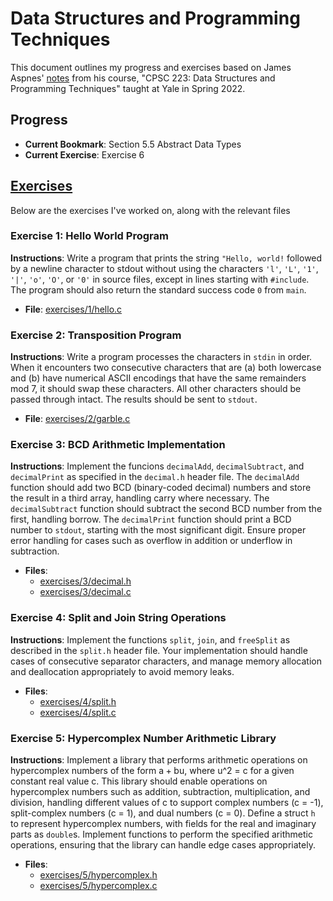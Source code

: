 # Data Structures and Programming Techniques

This document outlines my progress and exercises based on James Aspnes' [notes](http://cs.yale.edu/homes/aspnes/classes/223/notes.html) from his course, "CPSC 223: Data Structures and Programming Techniques" taught at Yale in Spring 2022.

## Progress

- **Current Bookmark**: Section 5.5 Abstract Data Types
- **Current Exercise**: Exercise 6

## [Exercises](http://cs.yale.edu/homes/aspnes/classes/223/notes.html#assignments)

Below are the exercises I've worked on, along with the relevant files

### Exercise 1: Hello World Program

**Instructions**: Write a program that prints the string `"Hello, world!` followed by a newline character to stdout without using the characters `'l'`, `'L'`, `'1'`, `'|'`, `'o'`, `'O'`, or `'0'` in source files, except in lines starting with `#include`. The program should also return the standard success code `0` from `main`.

- **File**: [exercises/1/hello.c](https://github.com/smomara/yale_cpsc_223/blob/main/exercises/1/hello.c)

### Exercise 2: Transposition Program

**Instructions**: Write a program processes the characters in `stdin` in order. When it encounters two consecutive characters that are (a) both lowercase and (b) have numerical ASCII encodings that have the same remainders mod 7, it should swap these characters. All other characters should be passed through intact. The results should be sent to `stdout`.

- **File**: [exercises/2/garble.c](https://github.com/smomara/yale_cpsc_223/blob/main/exercises/2/garble.c)

### Exercise 3: BCD Arithmetic Implementation

**Instructions**: Implement the funcions `decimalAdd`, `decimalSubtract`, and `decimalPrint` as specified in the `decimal.h` header file. The `decimalAdd` function should add two BCD (binary-coded decimal) numbers and store the result in a third array, handling carry where necessary. The `decimalSubtract` function should subtract the second BCD number from the first, handling borrow. The `decimalPrint` function should print a BCD number to `stdout`, starting with the most significant digit. Ensure proper error handling for cases such as overflow in addition or underflow in subtraction.

- **Files**:
    - [exercises/3/decimal.h](https://github.com/smomara/yale_cpsc_223/blob/main/exercises/3/decimal.h)
    - [exercises/3/decimal.c](https://github.com/smomara/yale_cpsc_223/blob/main/exercises/3/decimal.c)

### Exercise 4: Split and Join String Operations

**Instructions**: Implement the functions `split`, `join`, and `freeSplit` as described in the `split.h` header file. Your implementation should handle cases of consecutive separator characters, and manage memory allocation and deallocation appropriately to avoid memory leaks.

- **Files**:
    - [exercises/4/split.h](https://github.com/smomara/yale_cpsc_223/blob/main/exercises/4/split.h)
    - [exercises/4/split.c](https://github.com/smomara/yale_cpsc_223/blob/main/exercises/4/split.c)

### Exercise 5: Hypercomplex Number Arithmetic Library

**Instructions**: Implement a library that performs arithmetic operations on hypercomplex numbers of the form a + bu, where u^2 = c for a given constant real value c. This library should enable operations on hypercomplex numbers such as addition, subtraction, multiplication, and division, handling different values of c to support complex numbers (c = -1), split-complex numbers (c = 1), and dual numbers (c = 0). Define a struct `h` to represent hypercomplex numbers, with fields for the real and imaginary parts as `double`s. Implement functions to perform the specified arithmetic operations, ensuring that the library can handle edge cases appropriately.

- **Files**: 
    - [exercises/5/hypercomplex.h](https://github.com/smomara/yale_cpsc_223/blob/main/exercises/5/hypercomplex.h)
    - [exercises/5/hypercomplex.c](https://github.com/smomara/yale_cpsc_223/blob/main/exercises/5/hypercomplex.c)